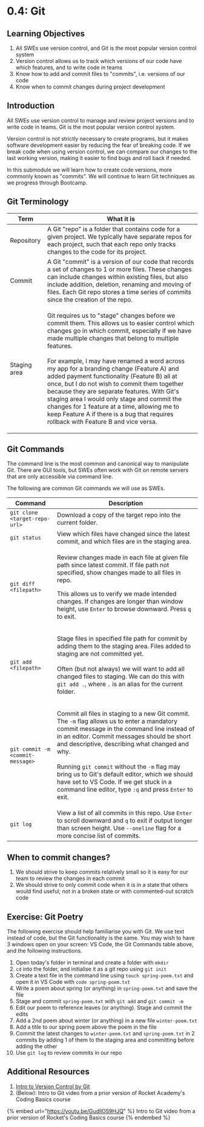 # 0.4: Git

## Learning Objectives

1. All SWEs use version control, and Git is the most popular version control system
2. Version control allows us to track which versions of our code have which features, and to write code in teams
3. Know how to add and commit files to "commits", i.e. versions of our code
4. Know when to commit changes during project development

## Introduction

All SWEs use version control to manage and review project versions and to write code in teams. Git is the most popular version control system.

Version control is not strictly necessary to create programs, but it makes software development easier by reducing the fear of breaking code. If we break code when using version control, we can compare our changes to the last working version, making it easier to find bugs and roll back if needed.

In this submodule we will learn how to create code versions, more commonly known as "commits". We will continue to learn Git techniques as we progress through Bootcamp.

## Git Terminology

| Term         | What it is                                                                                                                                                                                                                                                                                                                                                                                                                                                                                                                                                                                                                                              |
| ------------ | ------------------------------------------------------------------------------------------------------------------------------------------------------------------------------------------------------------------------------------------------------------------------------------------------------------------------------------------------------------------------------------------------------------------------------------------------------------------------------------------------------------------------------------------------------------------------------------------------------------------------------------------------------- |
| Repository   | A Git "repo" is a folder that contains code for a given project. We typically have separate repos for each project, such that each repo only tracks changes to the code for its project.                                                                                                                                                                                                                                                                                                                                                                                                                                                                |
| Commit       | A Git "commit" is a version of our code that records a set of changes to 1 or more files. These changes can include changes within existing files, but also include addition, deletion, renaming and moving of files. Each Git repo stores a time series of commits since the creation of the repo.                                                                                                                                                                                                                                                                                                                                                     |
| Staging area | <p>Git requires us to "stage" changes before we commit them. This allows us to easier control which changes go in which commit, especially if we have made multiple changes that belong to multiple features.<br><br>For example, I may have renamed a word across my app for a branding change (Feature A) and added payment functionality (Feature B) all at once, but I do not wish to commit them together because they are separate features. With Git's staging area I would only stage and commit the changes for 1 feature at a time, allowing me to keep Feature A if there is a bug that requires rollback with Feature B and vice versa.</p> |

## Git Commands

The command line is the most common and canonical way to manipulate Git. There are GUI tools, but SWEs often work with Git on remote servers that are only accessible via command line.

The following are common Git commands we will use as SWEs.

| Command                          | Description                                                                                                                                                                                                                                                                                                                                                                                                                                                                                                           |
| -------------------------------- | --------------------------------------------------------------------------------------------------------------------------------------------------------------------------------------------------------------------------------------------------------------------------------------------------------------------------------------------------------------------------------------------------------------------------------------------------------------------------------------------------------------------- |
| `git clone <target-repo-url>`    | Download a copy of the target repo into the current folder.                                                                                                                                                                                                                                                                                                                                                                                                                                                           |
| `git status`                     | View which files have changed since the latest commit, and which files are in the staging area.                                                                                                                                                                                                                                                                                                                                                                                                                       |
| `git diff <filepath>`            | <p>Review changes made in each file at given file path since latest commit. If file path not specified, show changes made to all files in repo.</p><p></p><p>This allows us to verify we made intended changes. If changes are longer than window height, use <code>Enter</code> to browse downward. Press <code>q</code> to exit. </p>                                                                                                                                                                               |
| `git add <filepath>`             | <p>Stage files in specified file path for commit by adding them to the staging area. Files added to staging are not committed yet.<br><br>Often (but not always) we will want to add all changed files to staging. We can do this with <code>git add .</code>, where <code>.</code> is an alias for the current folder. </p>                                                                                                                                                                                          |
| `git commit -m <commit-message>` | <p>Commit all files in staging to a new Git commit. The <code>-m</code> flag allows us to enter a mandatory commit message in the command line instead of in an editor. Commit messages should be short and descriptive, describing what changed and why.<br><br>Running <code>git commit</code> without the <code>-m</code> flag may bring us to Git's default editor, which we should have set to VS Code. If we get stuck in a command line editor, type <code>:q</code> and press <code>Enter</code> to exit.</p> |
| `git log`                        | View a list of all commits in this repo. Use `Enter` to scroll downward and `q` to exit if output longer than screen height. Use `--oneline` flag for a more concise list of commits.                                                                                                                                                                                                                                                                                                                                 |

## When to commit changes?

1. We should strive to keep commits relatively small so it is easy for our team to review the changes in each commit
2. We should strive to only commit code when it is in a state that others would find useful; not in a broken state or with commented-out scratch code

## Exercise: Git Poetry

The following exercise should help familiarise you with Git. We use text instead of code, but the Git functionality is the same. You may wish to have 3 windows open on your screen: VS Code, the Git Commands table above, and the following instructions.

1. Open today's folder in terminal and create a folder with `mkdir`
2. `cd` into the folder, and initialise it as a git repo using `git init`
3. Create a text file in the command line using `touch spring-poem.txt` and open it in VS Code with `code spring-poem.txt`
4. Write a poem about spring (or anything) in `spring-poem.txt` and save the file
5. Stage and commit `spring-poem.txt` with `git add` and `git commit -m`
6. Edit our poem to reference leaves (or anything). Stage and commit the edits
7. Add a 2nd poem about winter (or anything) in a new file `winter-poem.txt`
8. Add a title to our spring poem above the poem in the file
9. Commit the latest changes to `winter-poem.txt` and `spring-poem.txt` in 2 commits by adding 1 of them to the staging area and committing before adding the other
10. Use `git log` to review commits in our repo

## Additional Resources

1. [Intro to Version Control by Git](https://git-scm.com/book/en/v2/Getting-Started-About-Version-Control)
2. (Below): Intro to Git video from a prior version of Rocket Academy's Coding Basics course

{% embed url="https://youtu.be/GudllO59HJQ" %}
Intro to Git video from a prior version of Rocket's Coding Basics course
{% endembed %}
